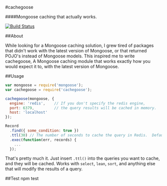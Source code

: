 #cachegoose

####Mongoose caching that actually works.

[![Build Status](https://travis-ci.org/boblauer/cachegoose.svg)](https://travis-ci.org/boblauer/cachegoose)

##About

While looking for a Mongoose caching solution, I grew tired of packages that didn't work with the latest version of Mongoose, or that returned POJO's instead of Mongoose models.  This inspired me to write cachegoose, A Mongoose caching module that works exactly how you would expect it to, with the latest version of Mongoose.

##Usage

```javascript
var mongoose = require('mongoose');
var cachegoose = require('cachegoose');

cachegoose(mongoose, {
  engine: 'redis',    // If you don't specify the redis engine,
  port: 6379,         // the query results will be cached in memory.
  host: 'localhost'
});

Record
  .find({ some_condition: true })
  .ttl(30) // The number of seconds to cache the query in Redis.  Defaults to 1 minute.
  .exec(function(err, records) {
    ...
  });
```

That's pretty much it.  Just insert `.ttl()` into the queries you want to cache, and they will be cached.  Works with `select`, `lean`, `sort`, and anything else that will modify the results of a query.

##Test
npm test
